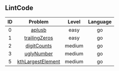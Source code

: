 ## LintCode

|ID|Problem |Level|Language|
|:--:|:--:|:--:|:--:|
|0|[aplusb][1]|easy|go|
|1|[trailingZeros][2]|easy|go|
|2|[digitCounts][3]|medium|go|
|3|[uglyNumber][4]|medium|go|
|5|[kthLargestElement][5]|medium|go|

[1]: https://github.com/Melody12ab/brush_lintcode/tree/master/aplusb
[2]: https://github.com/Melody12ab/brush_lintcode/tree/master/trailingZeros
[3]: https://github.com/Melody12ab/brush_lintcode/tree/master/digitCounts
[4]: https://github.com/Melody12ab/brush_lintcode/tree/master/uglyNumber
[5]: https://github.com/Melody12ab/brush_lintcode/tree/master/kthLargestElement
